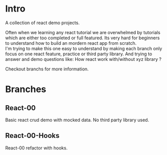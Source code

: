 # Intro

A collection of react demo projects.  

Often when we learning any react tutorial we are overwhelmed by tutorials which are either too completed or full featured. Its very hard for beginners to understand how to build an mordern react app from scratch.      
I'm trying to make this one easy to understand by making each branch only focus on one react feature, practice or third party library. And trying to answer and demo questions like: How react work with/without xyz library ?

Checkout branchs for more information.

# Branches

## React-00

Basic react crud demo with mocked data. No third party library used.

## React-00-Hooks

React-00 refactor with hooks.
